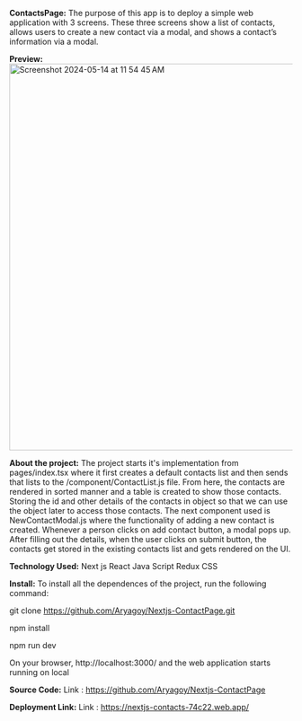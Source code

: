**ContactsPage:**
The purpose of this app is to deploy a simple web application with 3 screens. These three screens show a list of contacts, allows users to create a new contact via a modal, and shows a contact’s information via a modal.

**Preview:**
<img width="689" alt="Screenshot 2024-05-14 at 11 54 45 AM" src="https://github.com/Aryagoy/Nextjs-ContactPage/assets/42674731/54bfc685-fbbd-417b-bd30-8abd6fca7d70">


**About the project:** The project starts it's implementation from pages/index.tsx where it first creates a default contacts list and then sends that lists to the /component/ContactList.js file. From here, the contacts are rendered in sorted manner and a table is created to show those contacts. Storing the id and other details of the contacts in object so that we can use the object later to access those contacts. The next component used is NewContactModal.js where the functionality of adding a new contact is created. Whenever a person clicks on add contact button, a modal pops up. After filling out the details, when the user clicks on submit button, the contacts get stored in the existing contacts list and gets rendered on the UI.


**Technology Used:**
Next js
React
Java Script
Redux
CSS

**Install:**
To install all the dependences of the project, run the following command:

git clone https://github.com/Aryagoy/Nextjs-ContactPage.git

npm install

npm run dev

On your browser, http://localhost:3000/ and the web application starts running on local



**Source Code:**
Link : https://github.com/Aryagoy/Nextjs-ContactPage


**Deployment Link:**
Link : https://nextjs-contacts-74c22.web.app/
